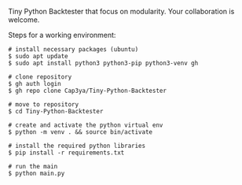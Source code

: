 Tiny Python Backtester that focus on modularity. 
Your collaboration is welcome.

Steps for a working environment: 
```
# install necessary packages (ubuntu)
$ sudo apt update 
$ sudo apt install python3 python3-pip python3-venv gh

# clone repository
$ gh auth login 
$ gh repo clone Cap3ya/Tiny-Python-Backtester

# move to repository
$ cd Tiny-Python-Backtester

# create and activate the python virtual env
$ python -m venv . && source bin/activate

# install the required python libraries
$ pip install -r requirements.txt

# run the main 
$ python main.py 

```
